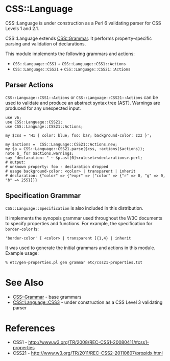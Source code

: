 CSS::Language
=============

CSS::Language is under construction as a Perl 6 validating parser for CSS
Levels 1 and 2.1.

CSS::Language extends [CSS::Grammar](https://github.com/p6-css/perl6-CSS-Grammar). 
It performs property-specific parsing and validation of declarations.

This module implements the following grammars and actions:

- `CSS::Language::CSS1` + `CSS::Language::CSS1::Actions`
- `CSS::Language::CSS21` + `CSS::Language::CSS21::Actions`

Parser Actions
--------------
`CSS::Language::CSS1::Actions` or `CSS::Language::CSS21::Actions` can be used
to validate and produce an abstract syntax tree (AST). Warnings are produced
for any unexpected input.

    use v6;
    use CSS::Language::CSS21;
    use CSS::Language::CSS21::Actions;

    my $css = 'H1 { color: blue; foo: bar; background-color: zzz }';

    my $actions =  CSS::Language::CSS21::Actions.new;
    my $p = CSS::Language::CSS21.parse($css, :actions($actions));
    note $_ for $actions.warnings;
    say "declaration: " ~ $p.ast[0]<ruleset><declarations>.perl;
    # output:
    # unknown property: foo - declaration dropped
    # usage background-color: <color> | transparent | inherit
    # declaration: {"color" => {"expr" => ["color" => {"r" => 0, "g" => 0, "b" => 255}]}}

Specification Grammar
---------------------
`CSS::Language::Specification` is also included in this distribution.

It implements the synopsis grammar used throughout the W3C documents to specify
properties and functions. For example, the specification for `border-color` is:

    'border-color' [ <color> | transparent ]{1,4} | inherit

It was used to generate the initial grammars and actions in this module.
Example usage:

    % etc/gen-properties.pl gen grammar etc/css21-properties.txt

See Also
========
- [CSS::Grammar](https://github.com/p6-css/perl6-CSS-Grammar) - base grammars
- [CSS::Language::CSS3](https://github.com/p6-css/perl6-CSS-Language-CSS3) - under construction as a CSS Level 3 validating parser

References
==========
- CSS1 - http://www.w3.org/TR/2008/REC-CSS1-20080411/#css1-properties
- CSS21 - http://www.w3.org/TR/2011/REC-CSS2-20110607/propidx.html





